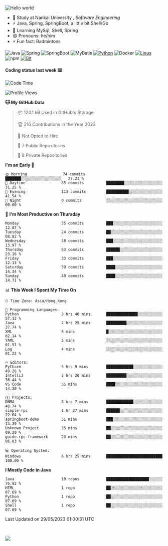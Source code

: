 

<img src="https://raw.githubusercontent.com/sagar-viradiya/sagar-viradiya/master/resources/banner.png" alt="Hello world">


<br/>


- 🍻  Study at Nankai University , _Software Engineering_
- ⚡  Java, Spring, SpringBoot, a little bit Shell/Go
- 🌱 Learning MySql, Shell, Spring
- 😄 Pronouns: he/him
- ⚡ Fun fact: Badmintons

![Java](https://img.shields.io/badge/-Java-007396?style=flat-square&logo=java&logoColor=ffffff)
![Spring](https://img.shields.io/badge/-Spring-green)
![SpringBoot](https://img.shields.io/badge/-SpringBoot-green)
![MyBatis](https://img.shields.io/badge/-MyBatis-yellowgreen)
[![Python](https://img.shields.io/badge/-Python-3776AB?style=flat-square&logo=python&logoColor=ffffff)](https://www.python.org/)
![Docker](https://img.shields.io/badge/Docker-2496ED?style=flat-square&logo=docker&logoColor=ffffff)
[![Linux](https://img.shields.io/badge/-Linux-333333?style=flat-square&logo=linux&logoColor=white)](https://www.linuxfoundation.org/)
![npm](https://img.shields.io/badge/-NPM-CB3837?style=flat-square&logo=npm&logoColor=white)
[![Git](https://img.shields.io/badge/-Git-f05032?style=flat-square&logo=git&logoColor=white)](https://git-scm.com/)

#### Coding status last week ⌨️

<!--START_SECTION:waka-->
![Code Time](http://img.shields.io/badge/Code%20Time-193%20hrs%2053%20mins-blue)

![Profile Views](http://img.shields.io/badge/Profile%20Views-0-blue)

**🐱 My GitHub Data** 

> 📦 124.1 kB Used in GitHub's Storage 
 > 
> 🏆 216 Contributions in the Year 2023
 > 
> 🚫 Not Opted to Hire
 > 
> 📜 7 Public Repositories 
 > 
> 🔑 8 Private Repositories 
 > 
**I'm an Early 🐤** 

```text
🌞 Morning                74 commits          ███████░░░░░░░░░░░░░░░░░░   27.21 % 
🌆 Daytime                85 commits          ████████░░░░░░░░░░░░░░░░░   31.25 % 
🌃 Evening                113 commits         ██████████░░░░░░░░░░░░░░░   41.54 % 
🌙 Night                  0 commits           ░░░░░░░░░░░░░░░░░░░░░░░░░   00.00 % 
```
📅 **I'm Most Productive on Thursday** 

```text
Monday                   35 commits          ███░░░░░░░░░░░░░░░░░░░░░░   12.87 % 
Tuesday                  24 commits          ██░░░░░░░░░░░░░░░░░░░░░░░   08.82 % 
Wednesday                38 commits          ███░░░░░░░░░░░░░░░░░░░░░░   13.97 % 
Thursday                 63 commits          ██████░░░░░░░░░░░░░░░░░░░   23.16 % 
Friday                   33 commits          ███░░░░░░░░░░░░░░░░░░░░░░   12.13 % 
Saturday                 39 commits          ████░░░░░░░░░░░░░░░░░░░░░   14.34 % 
Sunday                   40 commits          ████░░░░░░░░░░░░░░░░░░░░░   14.71 % 
```


📊 **This Week I Spent My Time On** 

```text
🕑︎ Time Zone: Asia/Hong_Kong

💬 Programming Languages: 
Python                   3 hrs 40 mins       ██████████████░░░░░░░░░░░   57.12 % 
Java                     2 hrs 25 mins       █████████░░░░░░░░░░░░░░░░   37.74 % 
XML                      8 mins              █░░░░░░░░░░░░░░░░░░░░░░░░   02.14 % 
YAML                     5 mins              ░░░░░░░░░░░░░░░░░░░░░░░░░   01.51 % 
Log                      4 mins              ░░░░░░░░░░░░░░░░░░░░░░░░░   01.22 % 

🔥 Editors: 
PyCharm                  3 hrs 9 mins        ████████████░░░░░░░░░░░░░   49.26 % 
IntelliJ                 2 hrs 20 mins       █████████░░░░░░░░░░░░░░░░   36.44 % 
VS Code                  55 mins             ████░░░░░░░░░░░░░░░░░░░░░   14.30 % 

🐱‍💻 Projects: 
DNMA                     3 hrs 7 mins        ████████████░░░░░░░░░░░░░   48.74 % 
simple-rpc               1 hr 27 mins        ██████░░░░░░░░░░░░░░░░░░░   22.64 % 
springboot-demo          51 mins             ███░░░░░░░░░░░░░░░░░░░░░░   13.39 % 
Unknown Project          35 mins             ██░░░░░░░░░░░░░░░░░░░░░░░   09.20 % 
guide-rpc-framework      23 mins             ██░░░░░░░░░░░░░░░░░░░░░░░   06.03 % 

💻 Operating System: 
Windows                  6 hrs 25 mins       █████████████████████████   100.00 % 
```

**I Mostly Code in Java** 

```text
Java                     10 repos            ███████████████████░░░░░░   76.92 % 
HTML                     1 repo              ██░░░░░░░░░░░░░░░░░░░░░░░   07.69 % 
Python                   1 repo              ██░░░░░░░░░░░░░░░░░░░░░░░   07.69 % 
Shell                    1 repo              ██░░░░░░░░░░░░░░░░░░░░░░░   07.69 % 
```




 Last Updated on 29/05/2023 01:00:31 UTC
<!--END_SECTION:waka-->

<br/>

![](https://github-profile-trophy.vercel.app/?username=quincysky&column=7)







